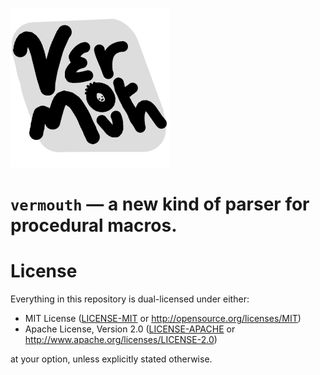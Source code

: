 ![graffiti-style vermouth logo](assets/logo-small.png)

# `vermouth` — a new kind of parser for procedural macros.

# License

Everything in this repository is dual-licensed under either: 

* MIT License ([LICENSE-MIT](LICENSE-MIT) or <http://opensource.org/licenses/MIT>)
* Apache License, Version 2.0 ([LICENSE-APACHE](LICENSE-APACHE) or <http://www.apache.org/licenses/LICENSE-2.0>)

at your option, unless explicitly stated otherwise.
